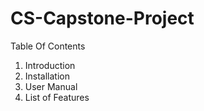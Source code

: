 # CS-Capstone-Project

Table Of Contents

1. Introduction
2. Installation
3. User Manual
4. List of Features

